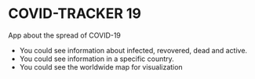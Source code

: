 # COVID-TRACKER 19

App about the spread of COVID-19
- You could see information about infected, revovered, dead and active.
- You could see information in a specific country.
- You could see the worldwide map for visualization
